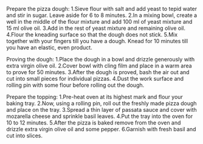 Prepare the pizza dough:
1.Sieve flour with salt and add yeast to tepid water and stir in sugar. Leave aside for 6 to 8 minutes.
2.In a mixing bowl, create a well in the middle of the flour mixture and add 100 ml of yeast mixture and 15 ml olive oil.
3.Add in the rest of yeast mixture and remaining olive oil.
4.Flour the kneading surface so that the dough does not stick.
5.Mix together with your fingers till you have a dough. Knead for 10 minutes till you have an elastic, even product.

Proving the dough:
1.Place the dough in a bowl and drizzle generously with extra virgin olive oil.
2.Cover bowl with cling film and place in a warm area to prove for 50 minutes.
3.After the dough is proved, bash the air out and cut into small pieces for individual pizzas.
4.Dust the work surface and rolling pin with some flour before rolling out the dough.

Prepare the topping:
1.Pre-heat oven at its highest mark and flour your baking tray.
2.Now, using a rolling pin, roll out the freshly made pizza dough and place on the tray.
3.Spread a thin layer of passata sauce and cover with mozarella cheese and sprinkle basil leaves.
4.Put the tray into the oven for 10 to 12 minutes.
5.After the pizza is baked remove from the oven and drizzle extra virgin olive oil and some pepper.
6.Garnish with fresh basil and cut into slices.